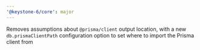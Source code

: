 ```yaml
---
'@keystone-6/core': major
---
```


Removes assumptions about `@prisma/client` output location, with a new `db.prismaClientPath` configuration option to set where to import the Prisma client from
